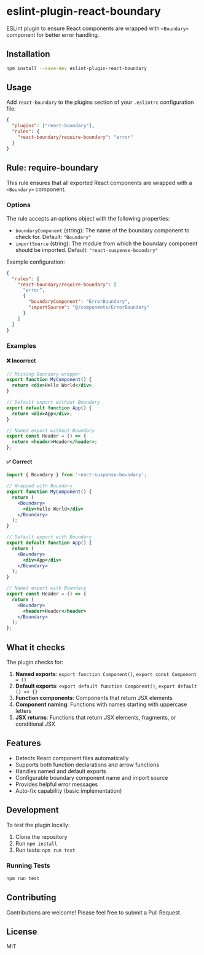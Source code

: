 # eslint-plugin-react-boundary

ESLint plugin to ensure React components are wrapped with `<Boundary>` component for better error handling.

## Installation

```bash
npm install --save-dev eslint-plugin-react-boundary
```

## Usage

Add `react-boundary` to the plugins section of your `.eslintrc` configuration file:

```json
{
  "plugins": ["react-boundary"],
  "rules": {
    "react-boundary/require-boundary": "error"
  }
}
```

## Rule: require-boundary

This rule ensures that all exported React components are wrapped with a `<Boundary>` component.

### Options

The rule accepts an options object with the following properties:

- `boundaryComponent` (string): The name of the boundary component to check for. Default: `"Boundary"`
- `importSource` (string): The module from which the boundary component should be imported. Default: `"react-suspense-boundary"`

Example configuration:

```json
{
  "rules": {
    "react-boundary/require-boundary": [
      "error",
      {
        "boundaryComponent": "ErrorBoundary",
        "importSource": "@/components/ErrorBoundary"
      }
    ]
  }
}
```

### Examples

#### ❌ Incorrect

```jsx
// Missing Boundary wrapper
export function MyComponent() {
  return <div>Hello World</div>;
}

// Default export without Boundary
export default function App() {
  return <div>App</div>;
}

// Named export without Boundary
export const Header = () => {
  return <header>Header</header>;
};
```

#### ✅ Correct

```jsx
import { Boundary } from 'react-suspense-boundary';

// Wrapped with Boundary
export function MyComponent() {
  return (
    <Boundary>
      <div>Hello World</div>
    </Boundary>
  );
}

// Default export with Boundary
export default function App() {
  return (
    <Boundary>
      <div>App</div>
    </Boundary>
  );
}

// Named export with Boundary
export const Header = () => {
  return (
    <Boundary>
      <header>Header</header>
    </Boundary>
  );
};
```

## What it checks

The plugin checks for:

1. **Named exports**: `export function Component()`, `export const Component = ()`
2. **Default exports**: `export default function Component()`, `export default () => {}`
3. **Function components**: Components that return JSX elements
4. **Component naming**: Functions with names starting with uppercase letters
5. **JSX returns**: Functions that return JSX elements, fragments, or conditional JSX

## Features

- Detects React component files automatically
- Supports both function declarations and arrow functions
- Handles named and default exports
- Configurable boundary component name and import source
- Provides helpful error messages
- Auto-fix capability (basic implementation)

## Development

To test the plugin locally:

1. Clone the repository
2. Run `npm install`
3. Run tests: `npm run test`

### Running Tests

```bash
npm run test
```

## Contributing

Contributions are welcome! Please feel free to submit a Pull Request.

## License

MIT
